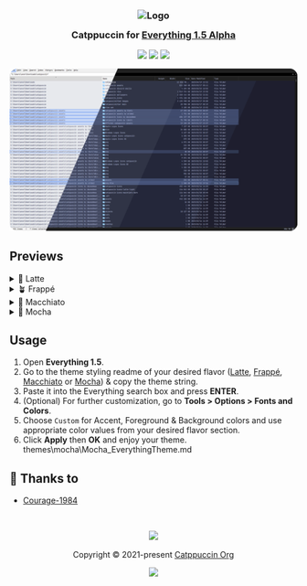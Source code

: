 <h3 align="center">
	<img src="https://raw.githubusercontent.com/catppuccin/catppuccin/main/assets/logos/exports/1544x1544_circle.png" width="100" alt="Logo"/><br/>
	<img src="https://raw.githubusercontent.com/catppuccin/catppuccin/main/assets/misc/transparent.png" height="30" width="0px"/>
	Catppuccin for <a href="https://www.voidtools.com/everything-1.5a/">Everything 1.5 Alpha</a>
	<img src="https://raw.githubusercontent.com/catppuccin/catppuccin/main/assets/misc/transparent.png" height="30" width="0px"/>
</h3>

<p align="center">
	<a href="https://github.com/Courage-1984/everything1.5a/stargazers"><img src="https://img.shields.io/github/stars/Courage-1984/everything1.5a?colorA=363a4f&colorB=b7bdf8&style=for-the-badge"></a>
	<a href="https://github.com/Courage-1984/everything1.5a/issues"><img src="https://img.shields.io/github/issues/Courage-1984/everything1.5a?colorA=363a4f&colorB=f5a97f&style=for-the-badge"></a>
	<a href="https://github.com/Courage-1984/everything1.5a/contributors"><img src="https://img.shields.io/github/contributors/Courage-1984/everything1.5a?colorA=363a4f&colorB=a6da95&style=for-the-badge"></a>
</p>

<p align="center">
	<img src="assets/preview.webp"/>
</p>

## Previews

<details>
<summary>🌻 Latte</summary>
<img src="assets/latte.webp"/>
</details>
<details>
<summary>🪴 Frappé</summary>
<img src="assets/frappe.webp"/>
</details>
<details>
<summary>🌺 Macchiato</summary>
<img src="assets/macchiato.webp"/>
</details>
<details>
<summary>🌿 Mocha</summary>
<img src="assets/mocha.webp"/>
</details>

## Usage

1. Open **Everything 1.5**.
2. Go to the theme styling readme of your desired flavor (<a href="./themes/latte/Latte_EverythingTheme.md">Latte</a>, <a href="./themes/frappe/Frappé_EverythingTheme.md">Frappé</a>, <a href="./themes/macchiato/Macchiato_EverythingTheme.md">Macchiato</a> or <a href="./themes/mocha/Mocha_EverythingTheme.md">Mocha</a>) & copy the theme string.
3. Paste it into the Everything search box and press **ENTER**.
4. (Optional) For further customization, go to **Tools > Options > Fonts and Colors**.
5. Choose `Custom` for Accent, Foreground & Background colors and use appropriate color values from your desired flavor section.
6. Click **Apply** then **OK** and enjoy your theme.
themes\mocha\Mocha_EverythingTheme.md
## 💝 Thanks to

- [Courage-1984](https://github.com/Courage-1984)

&nbsp;

<p align="center">
	<img src="https://raw.githubusercontent.com/catppuccin/catppuccin/main/assets/footers/gray0_ctp_on_line.svg?sanitize=true" />
</p>

<p align="center">
	Copyright &copy; 2021-present <a href="https://github.com/catppuccin" target="_blank">Catppuccin Org</a>
</p>

<p align="center">
	<a href="https://github.com/catppuccin/catppuccin/blob/main/LICENSE"><img src="https://img.shields.io/static/v1.svg?style=for-the-badge&label=License&message=MIT&logoColor=d9e0ee&colorA=363a4f&colorB=b7bdf8"/></a>
</p>
